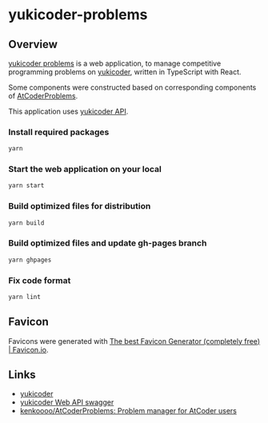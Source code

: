 # yukicoder-problems

## Overview

[yukicoder problems](https://iilj.github.io/yukicoder-problems/) is a web application, to manage competitive programming problems on [yukicoder](https://yukicoder.me/), written in TypeScript with React.

Some components were constructed based on corresponding components of [AtCoderProblems](https://github.com/kenkoooo/AtCoderProblems).

This application uses [yukicoder API](https://petstore.swagger.io/?url=https://yukicoder.me/api/swagger.yaml).

### Install required packages
```bash
yarn
```

### Start the web application on your local
```bash
yarn start
```

### Build optimized files for distribution
```bash
yarn build
```

### Build optimized files and update gh-pages branch
```bash
yarn ghpages
```

### Fix code format
```bash
yarn lint
```

## Favicon

Favicons were generated with [The best Favicon Generator \(completely free\) \| Favicon\.io](https://favicon.io/favicon-generator/).

## Links

- [yukicoder](https://yukicoder.me/)
- [yukicoder Web API swagger](https://petstore.swagger.io/?url=https://yukicoder.me/api/swagger.yaml)
- [kenkoooo/AtCoderProblems: Problem manager for AtCoder users](https://github.com/kenkoooo/AtCoderProblems)
